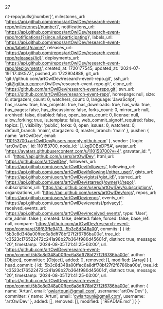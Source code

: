 27

nt-repo/pulls{/number}',
    milestones_url: 'https://api.github.com/repos/artOwlDev/research-event-repo/milestones{/number}',
    notifications_url: 'https://api.github.com/repos/artOwlDev/research-event-repo/notifications{?since,all,participating}',
    labels_url: 'https://api.github.com/repos/artOwlDev/research-event-repo/labels{/name}',
    releases_url: 'https://api.github.com/repos/artOwlDev/research-event-repo/releases{/id}',
    deployments_url: 'https://api.github.com/repos/artOwlDev/research-event-repo/deployments',
    created_at: 1720177545,
    updated_at: '2024-07-19T17:49:57Z',
    pushed_at: 1722904888,
    git_url: 'git://github.com/artOwlDev/research-event-repo.git',
    ssh_url: 'git@github.com:artOwlDev/research-event-repo.git',
    clone_url: 'https://github.com/artOwlDev/research-event-repo.git',
    svn_url: 'https://github.com/artOwlDev/research-event-repo',
    homepage: null,
    size: 8,
    stargazers_count: 0,
    watchers_count: 0,
    language: 'JavaScript',
    has_issues: true,
    has_projects: true,
    has_downloads: true,
    has_wiki: true,
    has_pages: false,
    has_discussions: false,
    forks_count: 0,
    mirror_url: null,
    archived: false,
    disabled: false,
    open_issues_count: 0,
    license: null,
    allow_forking: true,
    is_template: false,
    web_commit_signoff_required: false,
    topics: [],
    visibility: 'public',
    forks: 0,
    open_issues: 0,
    watchers: 0,
    default_branch: 'main',
    stargazers: 0,
    master_branch: 'main'
  },
  pusher: {
    name: 'artOwlDev',
    email: '110153700+artOwlDev@users.noreply.github.com'
  },
  sender: {
    login: 'artOwlDev',
    id: 110153700,
    node_id: 'U_kgDOBpDP5A',
    avatar_url: 'https://avatars.githubusercontent.com/u/110153700?v=4',
    gravatar_id: '',
    url: 'https://api.github.com/users/artOwlDev',
    html_url: 'https://github.com/artOwlDev',
    followers_url: 'https://api.github.com/users/artOwlDev/followers',
    following_url: 'https://api.github.com/users/artOwlDev/following{/other_user}',
    gists_url: 'https://api.github.com/users/artOwlDev/gists{/gist_id}',
    starred_url: 'https://api.github.com/users/artOwlDev/starred{/owner}{/repo}',
    subscriptions_url: 'https://api.github.com/users/artOwlDev/subscriptions',
    organizations_url: 'https://api.github.com/users/artOwlDev/orgs',
    repos_url: 'https://api.github.com/users/artOwlDev/repos',
    events_url: 'https://api.github.com/users/artOwlDev/events{/privacy}',
    received_events_url: 'https://api.github.com/users/artOwlDev/received_events',
    type: 'User',
    site_admin: false
  },
  created: false,
  deleted: false,
  forced: false,
  base_ref: null,
  compare: 'https://github.com/artOwlDev/research-event-repo/compare/36f83ffe9413...5b3c8d348a00',
  commits: [
    {
      id: '5b3c8d348a00ffec6a8dff78bf27f2f6786ba00e',
      tree_id: 'c3523c176522472c241a98b27b364f980d45601d',
      distinct: true,
      message: '20',
      timestamp: '2024-08-05T21:41:25-03:00',
      url: 'https://github.com/artOwlDev/research-event-repo/commit/5b3c8d348a00ffec6a8dff78bf27f2f6786ba00e',
      author: [Object],
      committer: [Object],
      added: [],
      removed: [],
      modified: [Array]
    }
  ],
  head_commit: {
    id: '5b3c8d348a00ffec6a8dff78bf27f2f6786ba00e',
    tree_id: 'c3523c176522472c241a98b27b364f980d45601d',
    distinct: true,
    message: '20',
    timestamp: '2024-08-05T21:41:25-03:00',
    url: 'https://github.com/artOwlDev/research-event-repo/commit/5b3c8d348a00ffec6a8dff78bf27f2f6786ba00e',
    author: {
      name: 'Artun',
      email: 'owlartpuni@gmail.com',
      username: 'artOwlDev'
    },
    committer: {
      name: 'Artun',
      email: 'owlartpuni@gmail.com',
      username: 'artOwlDev'
    },
    added: [],
    removed: [],
    modified: [ 'README.md' ]
  }
}
